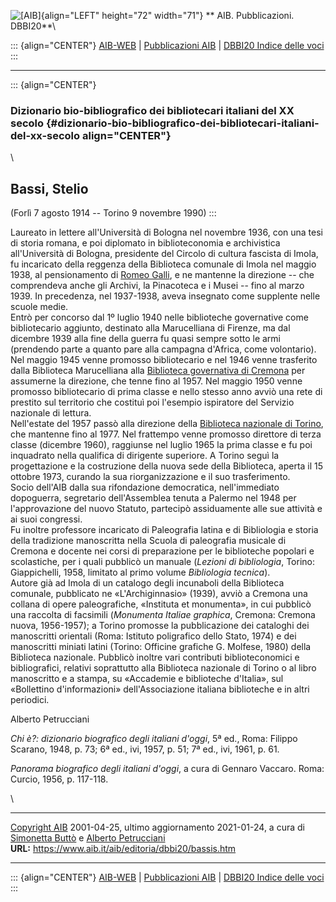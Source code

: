 ![\[AIB\]](/aib/wi/aibv72.gif){align="LEFT" height="72" width="71"}
** AIB. Pubblicazioni. DBBI20**\

::: {align="CENTER"}
[AIB-WEB](/) \| [Pubblicazioni AIB](/pubblicazioni/) \| [DBBI20 Indice
delle voci](dbbi20.htm)
:::

------------------------------------------------------------------------

::: {align="CENTER"}
### Dizionario bio-bibliografico dei bibliotecari italiani del XX secolo {#dizionario-bio-bibliografico-dei-bibliotecari-italiani-del-xx-secolo align="CENTER"}

\

## Bassi, Stelio

(Forlì 7 agosto 1914 -- Torino 9 novembre 1990)
:::

Laureato in lettere all\'Università di Bologna nel novembre 1936, con
una tesi di storia romana, e poi diplomato in biblioteconomia e
archivistica all\'Università di Bologna, presidente del Circolo di
cultura fascista di Imola, fu incaricato della reggenza della Biblioteca
comunale di Imola nel maggio 1938, al pensionamento di [Romeo
Galli](galli.htm), e ne mantenne la direzione -- che comprendeva anche
gli Archivi, la Pinacoteca e i Musei -- fino al marzo 1939. In
precedenza, nel 1937-1938, aveva insegnato come supplente nelle scuole
medie.\
Entrò per concorso dal 1º luglio 1940 nelle biblioteche governative come
bibliotecario aggiunto, destinato alla Marucelliana di Firenze, ma dal
dicembre 1939 alla fine della guerra fu quasi sempre sotto le armi
(prendendo parte a quanto pare alla campagna d\'Africa, come
volontario).\
Nel maggio 1945 venne promosso bibliotecario e nel 1946 venne trasferito
dalla Biblioteca Marucelliana alla [Biblioteca governativa di
Cremona](/aib/stor/teche/cr-sta.htm) per assumerne la direzione, che
tenne fino al 1957. Nel maggio 1950 venne promosso bibliotecario di
prima classe e nello stesso anno avviò una rete di prestito sul
territorio che costituì poi l\'esempio ispiratore del Servizio nazionale
di lettura.\
Nell\'estate del 1957 passò alla direzione della [Biblioteca nazionale
di Torino](/aib/stor/teche/to-naz.htm), che mantenne fino al 1977. Nel
frattempo venne promosso direttore di terza classe (dicembre 1960),
raggiunse nel luglio 1965 la prima classe e fu poi inquadrato nella
qualifica di dirigente superiore. A Torino seguì la progettazione e la
costruzione della nuova sede della Biblioteca, aperta il 15 ottobre
1973, curando la sua riorganizzazione e il suo trasferimento.\
Socio dell\'AIB dalla sua rifondazione democratica, nell\'immediato
dopoguerra, segretario dell\'Assemblea tenuta a Palermo nel 1948 per
l\'approvazione del nuovo Statuto, partecipò assiduamente alle sue
attività e ai suoi congressi.\
Fu inoltre professore incaricato di Paleografia latina e di Bibliologia
e storia della tradizione manoscritta nella Scuola di paleografia
musicale di Cremona e docente nei corsi di preparazione per le
biblioteche popolari e scolastiche, per i quali pubblicò un manuale
(*Lezioni di bibliologia*, Torino: Giappichelli, 1958, limitato al primo
volume *Bibliologia tecnica*).\
Autore già ad Imola di un catalogo degli incunaboli della Biblioteca
comunale, pubblicato ne «L\'Archiginnasio» (1939), avviò a Cremona una
collana di opere paleografiche, «Instituta et monumenta», in cui
pubblicò una raccolta di facsimili (*Monumenta Italiae graphica*,
Cremona: Cremona nuova, 1956-1957); a Torino promosse la pubblicazione
dei cataloghi dei manoscritti orientali (Roma: Istituto poligrafico
dello Stato, 1974) e dei manoscritti miniati latini (Torino: Officine
grafiche G. Molfese, 1980) della Biblioteca nazionale. Pubblicò inoltre
vari contributi biblioteconomici e bibliografici, relativi soprattutto
alla Biblioteca nazionale di Torino o al libro manoscritto e a stampa,
su «Accademie e biblioteche d\'Italia», sul «Bollettino d\'informazioni»
dell\'Associazione italiana biblioteche e in altri periodici.

Alberto Petrucciani

*Chi è?: dizionario biografico degli italiani d\'oggi*, 5ª ed., Roma:
Filippo Scarano, 1948, p. 73; 6ª ed., ivi, 1957, p. 51; 7ª ed., ivi,
1961, p. 61.

*Panorama biografico degli italiani d\'oggi*, a cura di Gennaro Vaccaro.
Roma: Curcio, 1956, p. 117-118.

\

------------------------------------------------------------------------

[Copyright AIB](/su-questo-sito/dichiarazione-di-copyright-aib-web/)
2001-04-25, ultimo aggiornamento 2021-01-24, a cura di [Simonetta
Buttò](/aib/redazione3.htm) e [Alberto
Petrucciani](/su-questo-sito/redazione-aib-web/)\
**URL:** https://www.aib.it/aib/editoria/dbbi20/bassis.htm

------------------------------------------------------------------------

::: {align="CENTER"}
[AIB-WEB](/) \| [Pubblicazioni AIB](/pubblicazioni/) \| [DBBI20 Indice
delle voci](dbbi20.htm)
:::
